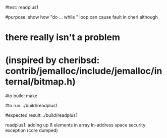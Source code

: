 #test:  readplus1 

#purpose: show how  "do  ... while " loop can cause fault in cheri although 
# there really isn't a problem
# (inspired by cheribsd: contrib/jemalloc/include/jemalloc/internal/bitmap.h)

#to build:
make 

#to run:
./build/readplus1

#expected result:
./build/readplus1

readplus1: adding up 8 elements in array
In-address space security exception (core dumped)






